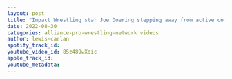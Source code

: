```yaml
---
layout: post
title: "Impact Wrestling star Joe Doering stepping away from active competition due to health issues"
date: 2022-08-30
categories: alliance-pro-wrestling-network videos
author: lewis-carlan
spotify_track_id: 
youtube_video_id: 8Sz489wXdic
apple_track_id: 
youtube_metadata: 
---
```


